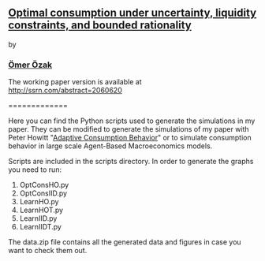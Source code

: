 ## [Optimal consumption under uncertainty, liquidity constraints, and bounded rationality](http://dx.doi.org/10.1016/j.jedc.2013.12.007)

by

### [Ömer Özak](http://omerozak.com)


The working paper version is available at <http://ssrn.com/abstract=2060620>

=============

Here you can find the Python scripts used to generate the simulations in my paper. They can be modified to generate the simulations of my paper with Peter Howitt "[Adaptive Consumption Behavior](http://dx.doi.org/10.1016/j.jedc.2013.11.003)" or to simulate consumption behavior in large scale Agent-Based Macroeconomics models.

Scripts are included in the scripts directory. In order to generate the graphs you need to run:

1. OptConsHO.py
2. OptConsIID.py
2. LearnHO.py
3. LearnHOT.py
4. LearnIID.py
5. LearnIIDT.py

The data.zip file contains all the generated data and figures in case you want to check them out.

